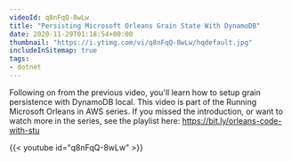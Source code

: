 ```yaml
---
videoId: q8nFqQ-8wLw
title: "Persisting Microsoft Orleans Grain State With DynamoDB"
date: 2020-11-29T01:18:54+00:00
thumbnail: "https://i.ytimg.com/vi/q8nFqQ-8wLw/hqdefault.jpg"
includeInSitemap: true
tags:
- dotnet
---
```


Following on from the previous video, you'll learn how to setup grain persistence with DynamoDB local. This video is part of the Running Microsoft Orleans in AWS series. If you missed the introduction, or want to watch more in the series, see the playlist here: <https://bit.ly/orleans-code-with-stu>

<!--more-->

{{< youtube id="q8nFqQ-8wLw" >}}
